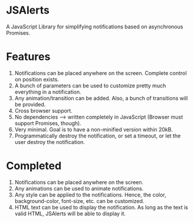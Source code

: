 JSAlerts
========
A JavaScript Library for simplifying notifications based on asynchronous Promises.

Features
========
1. Notifications can be placed anywhere on the screen. Complete control on position exists.
2. A bunch of parameters can be used to customize pretty much everything in a notification.
3. Any animation/transition can be added. Also, a bunch of transitions will be provided.
4. Cross browser support.
5. No dependencies --> written completely in JavaScript (Browser must support Promises, though).
6. Very minimal. Goal is to have a non-minified version within 20kB.
7. Programmatically destroy the notification, or set a timeout, or let the user destroy the notification.

Completed
=========
1. Notifications can be placed anywhere on the screen.
2. Any animations can be used to animate notifications.
3. Any style can be applied to the notifications. Hence, the color, background-color, font-size, etc. can be customized.
4. HTML text can be used to display the notification. As long as the text is valid HTML, JSAlerts will be able to display it.
